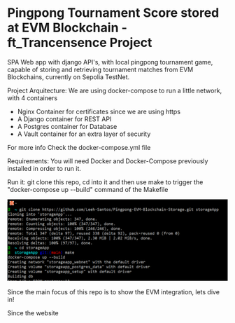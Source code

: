 # Pingpong Tournament Score stored at EVM Blockchain - ft_Trancensence Project

SPA Web app with django API's, with local pingpong tournament game, capable of storing and retrieving tournament matches from EVM Blockchains, currently on Sepolia TestNet.

Project Arquitecture: We are using docker-compose to run a little network, with 4 containers

- Nginx Container for certificates since we are using https
- A Django container for REST API
- A Postgres container for Database
- A Vault container for an extra layer of security

For more info Check the docker-compose.yml file

Requirements: You will need Docker and Docker-Compose previously installed in order to run it.

Run it: git clone this repo, cd into it and then use make to trigger the "docker-compose up --build" command of the Makefile

![Description](images-rdme/make.png)

Since the main focus of this repo is to show the EVM integration, lets dive in!

Since the website 




